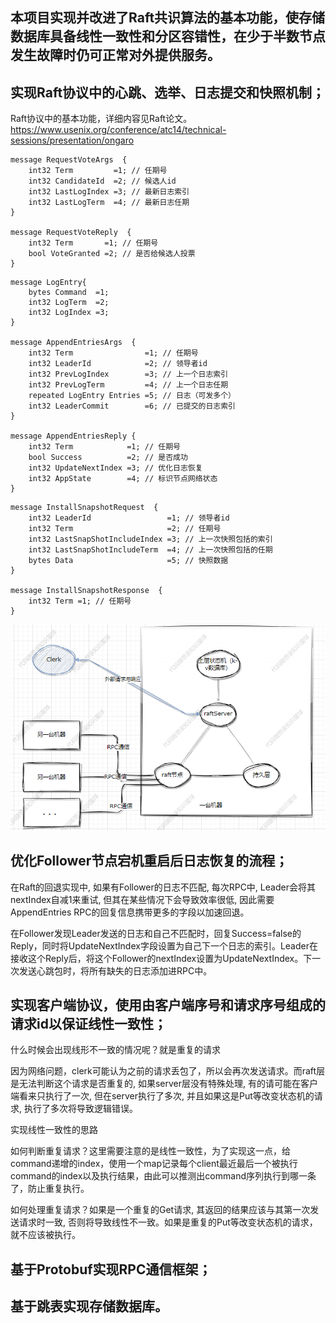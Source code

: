 ## 本项目实现并改进了Raft共识算法的基本功能，使存储数据库具备线性一致性和分区容错性，在少于半数节点发生故障时仍可正常对外提供服务。

## 实现Raft协议中的心跳、选举、日志提交和快照机制；

Raft协议中的基本功能，详细内容见Raft论文。
https://www.usenix.org/conference/atc14/technical-sessions/presentation/ongaro

```
message RequestVoteArgs  {
	int32 Term         =1; // 任期号
	int32 CandidateId  =2; // 候选人id
	int32 LastLogIndex =3; // 最新日志索引
	int32 LastLogTerm  =4; // 最新日志任期
}

message RequestVoteReply  {
	int32 Term       =1; // 任期号
	bool VoteGranted =2; // 是否给候选人投票
}
```

```
message LogEntry{
    bytes Command  =1;
	int32 LogTerm  =2;
	int32 LogIndex =3;
}

message AppendEntriesArgs  {
	int32 Term                =1; // 任期号
	int32 LeaderId            =2; // 领导者id
	int32 PrevLogIndex        =3; // 上一个日志索引
	int32 PrevLogTerm         =4; // 上一个日志任期
	repeated LogEntry Entries =5; // 日志（可发多个）
	int32 LeaderCommit        =6; // 已提交的日志索引
}

message AppendEntriesReply {
	int32 Term            =1; // 任期号
	bool Success          =2; // 是否成功
	int32 UpdateNextIndex =3; // 优化日志恢复
	int32 AppState        =4; // 标识节点网络状态
}
```

```
message InstallSnapshotRequest  {
	int32 LeaderId                 =1; // 领导者id
	int32 Term                     =2; // 任期号
	int32 LastSnapShotIncludeIndex =3; // 上一次快照包括的索引
	int32 LastSnapShotIncludeTerm  =4; // 上一次快照包括的任期
	bytes Data                     =5; // 快照数据
}

message InstallSnapshotResponse  {
	int32 Term =1; // 任期号
}
```

![](pic/raft_architecture.png)

## 优化Follower节点宕机重启后日志恢复的流程；

在Raft的回退实现中, 如果有Follower的日志不匹配, 每次RPC中, Leader会将其nextIndex自减1来重试, 但其在某些情况下会导致效率很低, 因此需要AppendEntries RPC的回复信息携带更多的字段以加速回退。

在Follower发现Leader发送的日志和自己不匹配时，回复Success=false的Reply，同时将UpdateNextIndex字段设置为自己下一个日志的索引。Leader在接收这个Reply后，将这个Follower的nextIndex设置为UpdateNextIndex。下一次发送心跳包时，将所有缺失的日志添加进RPC中。

## 实现客户端协议，使用由客户端序号和请求序号组成的请求id以保证线性一致性；

什么时候会出现线形不一致的情况呢？就是重复的请求

因为网络问题，clerk可能认为之前的请求丢包了，所以会再次发送请求。而raft层是无法判断这个请求是否重复的, 如果server层没有特殊处理, 有的请可能在客户端看来只执行了一次, 但在server执行了多次, 并且如果这是Put等改变状态机的请求, 执行了多次将导致逻辑错误。

实现线性一致性的思路

如何判断重复请求？这里需要注意的是线性一致性，为了实现这一点，给command递增的index，使用一个map记录每个client最近最后一个被执行command的index以及执行结果，由此可以推测出command序列执行到哪一条了，防止重复执行。

如何处理重复请求？如果是一个重复的Get请求, 其返回的结果应该与其第一次发送请求时一致, 否则将导致线性不一致。如果是重复的Put等改变状态机的请求，就不应该被执行。


## 基于Protobuf实现RPC通信框架；


## 基于跳表实现存储数据库。
